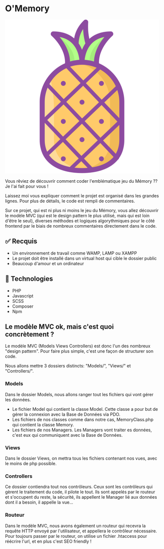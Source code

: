 # O'Memory

<img src="public/assets/images/lananas.png">

Vous rêviez de découvrir comment coder l'emblématique jeu du Mémory ?? 
Je l'ai fait pour vous !

Laissez moi vous expliquer comment le projet est organisé dans les grandes lignes. Pour plus de détails, 
le code est rempli de commentaires.

Sur ce projet, qui est ni plus ni moins le jeu du Mémory, vous allez découvrir le modèle MVC (qui est le design pattern le plus utilisé, mais qui est loin d'être le seul), diverses méthodes et logiques algorythmiques pour le côté frontend par le biais de nombreux commentaires directement dans le code.

## ✅ Recquis

- Un environnement de travail comme WAMP, LAMP ou XAMPP
- Le projet doit être installé dans un virtual host qui cible le dossier public
- Beaucoup d'amour et un ordinateur

## 🚀 Technologies

- PHP
- Javascript
- SCSS
- Composer
- Npm

## Le modèle MVC ok, mais c'est quoi concrètement ?

Le modèle MVC (Models Views Controllers) est donc l'un des nombreux "design pattern". Pour faire plus simple, c'est une façon de structurer son code.

Nous allons mettre 3 dossiers distincts: "Models/", "Views/" et "Controllers/".

### Models

Dans le dossier Models, nous allons ranger tout les fichiers qui vont gérer les données. 

- Le fichier Model qui contient la classe Model. Cette classe a pour but de gérer la connexion avec la Base de Données via PDO.
- Les fichiers de nos classes comme dans notre cas, MemoryClass.php qui contient la classe Memory.
- Les fichiers de nos Managers. Les Managers vont traiter es données, c'est eux qui communiquent avec la Base de Données.

### Views

Dans le dossier Views, on mettra tous les fichiers contenant nos vues, avec le moins de php possible.

### Controllers

Ce dossier contiendra tout nos contrôleurs. Ceux sont les contrôleurs qui gèrent le traitement du code, il pilote le tout. Ils sont appelés par le routeur et s'occupent du reste, la sécurité, ils appellent le Manager lié aux données dont il a besoin, il appelle la vue...

### Routeur

Dans le modèle MVC, nous avons également un routeur qui recevra la requête HTTP envoyé par l'utilisateur, et appellera le contrôleur nécessaire.
Pour toujours passer par le routeur, on utilise un fichier .htaccess pour réécrire l'url, et en plus c'est SEO friendly !


